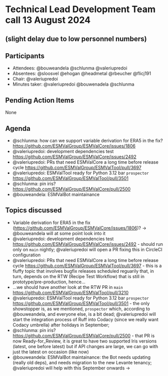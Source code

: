 # Technical Lead Development Team call 13 August 2024
## (slight delay due to low personnel numbers)

## Participants
- Attendees: @bouweandela @schlunma @valeriupredoi
- Absentees: @sloosvel @ehogan @headmetal @rbeucher @flicj191
- Chair: @valeriupredoi
- Minutes taker: @valeriupredoi @bouwenadela @schlunma

## Pending Action Items

None

## Agenda

- @schlunma: how can we support variable derivation for ERA5 in the fix? https://github.com/ESMValGroup/ESMValCore/issues/1806
- @valeriupredoi: development dependencies test https://github.com/ESMValGroup/ESMValCore/issues/2492
- @valeriupredoi: PRs that need ESMValCore a long time before release cycle https://github.com/ESMValGroup/ESMValTool/pull/3697
- @valeriupredoi: ESMValTool ready for Python 3.12 bar `prospector` https://github.com/ESMValGroup/ESMValTool/pull/3501
- @schlunma: pin iris? https://github.com/ESMValGroup/ESMValCore/pull/2500
- @bouweandela: ESMValBot maintainance

## Topics discussed

- Variable derivation for ERA5 in the fix (https://github.com/ESMValGroup/ESMValCore/issues/1806)? -> @bouweandela will at some point look into it
- @valeriupredoi: development dependencies test https://github.com/ESMValGroup/ESMValCore/issues/2492 - should run only on `main` nightly; @valeriupredoi will open a PR fixing this in CircleCI configuration
- @valeriupredoi: PRs that need ESMValCore a long time before release cycle https://github.com/ESMValGroup/ESMValTool/pull/3697 - this is a fluffy topic that involves bugfix releases scheduled reguarily that, in turn, depends on the RTW (Recipe Test Workflow) that is still in prototype/pre-production, hence...
- ...we should have another look at the RTW PR in `main` https://github.com/ESMValGroup/ESMValTool/pull/3210
- @valeriupredoi: ESMValTool ready for Python 3.12 bar `prospector` https://github.com/ESMValGroup/ESMValTool/pull/3501 - the only showstopper is, as we mentioned, `prospector` which, according to @bouweandela, and everyone else, is a bit dead; @valeriupredoi will start the integration process of Ruff into Codacy (since we really want Codacy umbrella) after holidays in September;
- @schlunma: pin iris? https://github.com/ESMValGroup/ESMValCore/pull/2500 - that PR is now Ready-for_Review, it is great to have two supported Iris versions (latest, one before latest) but if API changes are large, we can go with just the latest on occasion (like now)
- @bouweandela: ESMValBot maintainance: the Bot needs updating (really old deps), and needs migration to the new Levante tenancy; @valeriupredoi will help with this September onwards ->

